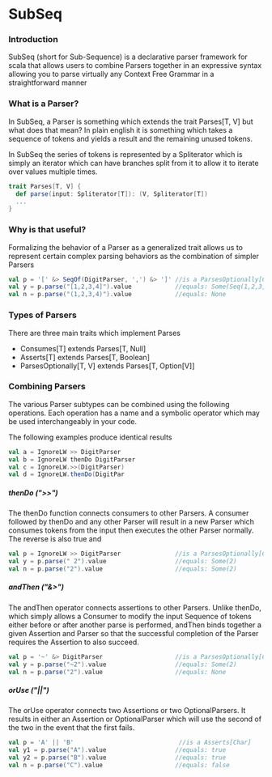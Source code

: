 # SubSeq

### Introduction

SubSeq (short for Sub-Sequence) is a declarative parser framework for scala that allows users to combine Parsers together in an expressive syntax allowing you to parse virtually any Context Free Grammar in a straightforward manner

### What is a Parser?

In SubSeq, a Parser is something which extends the trait Parses[T, V] but what does that mean? 
In plain english it is something which takes a sequence of tokens and yields a result and the remaining unused tokens.

In SubSeq the series of tokens is represented by a Spliterator which is simply an iterator which can have branches split from it to allow it to iterate over values multiple times.

```Scala
trait Parses[T, V] {
  def parse(input: Spliterator[T]): (V, Spliterator[T])
  ...  
}
```

### Why is that useful?

Formalizing the behavior of a Parser as a generalized trait allows us to represent certain complex parsing behaviors as the combination of simpler Parsers

```Scala
val p = '[' &> SeqOf(DigitParser, ',') &> ']' //is a ParsesOptionally[Char,Seq[Int]]
val y = p.parse("[1,2,3,4]").value            //equals: Some(Seq(1,2,3,4))
val n = p.parse("(1,2,3,4)").value            //equals: None
```


### Types of Parsers

There are three main traits which implement Parses

 * Consumes[T] extends Parses[T, Null]
 * Asserts[T] extends Parses[T, Boolean]
 * ParsesOptionally[T, V] extends Parses[T, Option[V]]


### Combining Parsers

The various Parser subtypes can be combined using the following operations. Each operation has a name and a symbolic operator which may be used interchangeably in your code.

The following examples produce identical results

```Scala
val a = IgnoreLW >> DigitParser
val b = IgnoreLW thenDo DigitParser
val c = IgnoreLW.>>(DigitParser)
val d = IgnoreLW.thenDo(DigitPar
```

##### thenDo (">>")

The thenDo function connects consumers to other Parsers. A consumer followed by thenDo and any other Parser will result in a new Parser which consumes tokens from the input then executes the other Parser normally. The reverse is also true and 

```Scala
val p = IgnoreLW >> DigitParser               //is a ParsesOptionally[Char,Int]
val y = p.parse(" 2").value                   //equals: Some(2)
val n = p.parse("2").value                    //equals: Some(2)
```

##### andThen ("&>")


The andThen operator connects assertions to other Parsers. Unlike thenDo, which simply allows a Consumer to modify the input Sequence of tokens either before or after another parse is performed, andThen binds together a given Assertion and Parser so that the successful completion of the Parser requires the Assertion to also succeed.

```Scala
val p = '~' &> DigitParser                    //is a ParsesOptionally[Char,Int]
val y = p.parse("~2").value                   //equals: Some(2)
val n = p.parse("2").value                    //equals: None
```

##### orUse ("||")

The orUse operator connects two Assertions or two OptionalParsers. It results in either an Assertion or OptionalParser which will use the second of the two in the event that the first fails.

```Scala
val p = 'A' || 'B'                             //is a Asserts[Char]
val y1 = p.parse("A").value                   //equals: true
val y2 = p.parse("B").value                   //equals: true
val n = p.parse("C").value                    //equals: false
```
